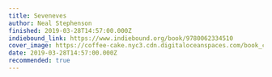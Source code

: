 ```yaml
---
title: Seveneves
author: Neal Stephenson
finished: 2019-03-28T14:57:00.000Z
indiebound_link: https://www.indiebound.org/book/9780062334510
cover_image: https://coffee-cake.nyc3.cdn.digitaloceanspaces.com/book_covers/2019/seveneves.jpg
date: 2019-03-28T14:57:00.000Z
recommended: true
---
```

